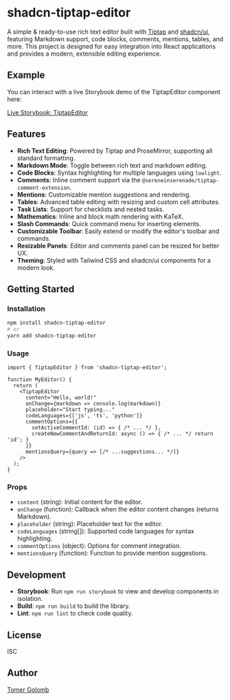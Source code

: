 # shadcn-tiptap-editor

A simple & ready-to-use rich text editor built with [Tiptap](https://tiptap.dev/) and [shadcn/ui](https://ui.shadcn.com/), featuring Markdown support, code blocks, comments, mentions, tables, and more. This project is designed for easy integration into React applications and provides a modern, extensible editing experience.

## Example

You can interact with a live Storybook demo of the TiptapEditor component here:

[Live Storybook: TiptapEditor](https://golomb1.github.io/shadcn-tiptap-editor/)

## Features

- **Rich Text Editing**: Powered by Tiptap and ProseMirror, supporting all standard formatting.
- **Markdown Mode**: Toggle between rich text and markdown editing.
- **Code Blocks**: Syntax highlighting for multiple languages using `lowlight`.
- **Comments**: Inline comment support via the `@sereneinserenade/tiptap-comment-extension`.
- **Mentions**: Customizable mention suggestions and rendering.
- **Tables**: Advanced table editing with resizing and custom cell attributes.
- **Task Lists**: Support for checklists and nested tasks.
- **Mathematics**: Inline and block math rendering with KaTeX.
- **Slash Commands**: Quick command menu for inserting elements.
- **Customizable Toolbar**: Easily extend or modify the editor's toolbar and commands.
- **Resizable Panels**: Editor and comments panel can be resized for better UX.
- **Theming**: Styled with Tailwind CSS and shadcn/ui components for a modern look.

## Getting Started

### Installation

```bash
npm install shadcn-tiptap-editor
# or
yarn add shadcn-tiptap-editor
```

### Usage

```tsx
import { TiptapEditor } from 'shadcn-tiptap-editor';

function MyEditor() {
  return (
    <TiptapEditor
      content="Hello, world!"
      onChange={markdown => console.log(markdown)}
      placeholder="Start typing..."
      codeLanguages={['js', 'ts', 'python']}
      commentOptions={{
        setActiveCommentId: (id) => { /* ... */ },
        createNewCommentAndReturnId: async () => { /* ... */ return 'id'; }
      }}
      mentionsQuery={query => [/* ...suggestions... */]}
    />
  );
}
```

### Props

- `content` (string): Initial content for the editor.
- `onChange` (function): Callback when the editor content changes (returns Markdown).
- `placeholder` (string): Placeholder text for the editor.
- `codeLanguages` (string[]): Supported code languages for syntax highlighting.
- `commentOptions` (object): Options for comment integration.
- `mentionsQuery` (function): Function to provide mention suggestions.

## Development

- **Storybook**: Run `npm run storybook` to view and develop components in isolation.
- **Build**: `npm run build` to build the library.
- **Lint**: `npm run lint` to check code quality.

## License

ISC

## Author

[Tomer Golomb](https://github.com/golomb1)
